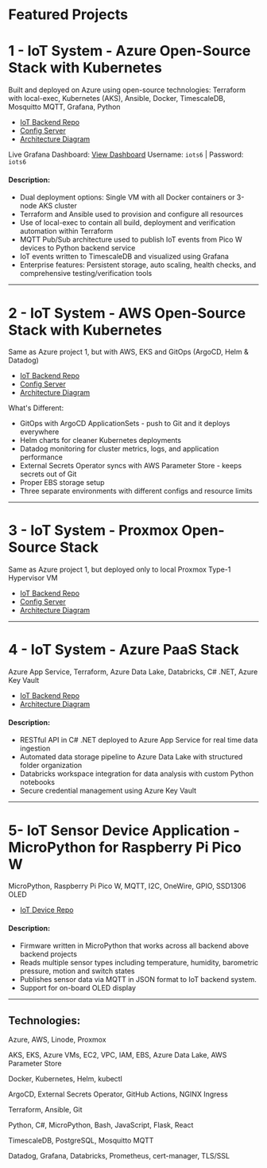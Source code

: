 # Featured Projects

# 1 - IoT System - Azure Open-Source Stack with Kubernetes
Built and deployed on Azure using open-source technologies:
Terraform with local-exec, Kubernetes (AKS), Ansible, Docker, TimescaleDB, Mosquitto MQTT, Grafana, Python
- [IoT Backend Repo](https://github.com/nathandiez/iots6_az_oss)
- [Config Server](https://github.com/nathandiez/az_serveconfig)
- [Architecture Diagram](https://github.com/nathandiez/nathandiez/blob/main/architecture3.md)

Live Grafana Dashboard: [View Dashboard](http://172.171.194.131:3000/d/b2d9b279-dce2-45dc-82ab-b86e8a56e420/home-iot-dashboard)
Username: `iots6` | Password: `iots6`

#### Description:
- Dual deployment options: Single VM with all Docker containers or 3-node AKS cluster
- Terraform and Ansible used to provision and configure all resources
- Use of local-exec to contain all build, deployment and verification automation within Terraform
- MQTT Pub/Sub architecture used to publish IoT events from Pico W devices to Python backend service
- IoT events written to TimescaleDB and visualized using Grafana
- Enterprise features: Persistent storage, auto scaling, health checks, and comprehensive testing/verification tools
---

# 2 - IoT System - AWS Open-Source Stack with Kubernetes
Same as Azure project 1, but with AWS, EKS and GitOps (ArgoCD, Helm & Datadog)
- [IoT Backend Repo](https://github.com/nathandiez/iots6_aws_oss)
- [Config Server](https://github.com/nathandiez/aws_serveconfig)
- [Architecture Diagram](https://github.com/nathandiez/nathandiez/blob/main/architecture5.md)

What's Different:

- GitOps with ArgoCD ApplicationSets - push to Git and it deploys everywhere
- Helm charts for cleaner Kubernetes deployments
- Datadog monitoring for cluster metrics, logs, and application performance
- External Secrets Operator syncs with AWS Parameter Store - keeps secrets out of Git
- Proper EBS storage setup
- Three separate environments with different configs and resource limits
---

# 3 - IoT System - Proxmox Open-Source Stack
Same as Azure project 1, but deployed only to local Proxmox Type-1 Hypervisor VM

- [IoT Backend Repo](https://github.com/nathandiez/iots6_prox_oss)
- [Config Server](https://github.com/nathandiez/prox_serveconfig)
- [Architecture Diagram](https://github.com/nathandiez/nathandiez/blob/main/architecture2.md)
---

# 4 - IoT System - Azure PaaS Stack
Azure App Service, Terraform, Azure Data Lake, Databricks, C# .NET, Azure Key Vault
- [IoT Backend Repo](https://github.com/nathandiez/iots6_az_paas)
- [Architecture Diagram](https://github.com/nathandiez/nathandiez/blob/main/architecture.md)
#### Description:
- RESTful API in C# .NET deployed to Azure App Service for real time data ingestion
- Automated data storage pipeline to Azure Data Lake with structured folder organization
- Databricks workspace integration for data analysis with custom Python notebooks
- Secure credential management using Azure Key Vault
---

# 5- IoT Sensor Device Application - MicroPython for Raspberry Pi Pico W

MicroPython, Raspberry Pi Pico W, MQTT, I2C, OneWire, GPIO, SSD1306 OLED
- [IoT Device Repo](https://github.com/nathandiez/picosensor)
#### Description:
- Firmware written in MicroPython that works across all backend above backend projects
- Reads multiple sensor types including temperature, humidity, barometric pressure, motion and switch states
- Publishes sensor data via MQTT in JSON format to IoT backend system.
- Support for on-board OLED display
---

## Technologies:

Azure, AWS, Linode, Proxmox

AKS, EKS, Azure VMs, EC2, VPC, IAM, EBS, Azure Data Lake, AWS Parameter Store

Docker, Kubernetes, Helm, kubectl

ArgoCD, External Secrets Operator, GitHub Actions, NGINX Ingress

Terraform, Ansible, Git

Python, C#, MicroPython, Bash, JavaScript, Flask, React

TimescaleDB, PostgreSQL, Mosquitto MQTT

Datadog, Grafana, Databricks, Prometheus, cert-manager, TLS/SSL
